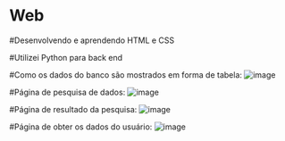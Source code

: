 # Web
#Desenvolvendo e aprendendo HTML e CSS 

#Utilizei Python para back end

#Como os dados do banco são mostrados em forma de tabela:
![image](https://github.com/Gustavovo17102003/Web/assets/136706241/da6f851a-f5cc-461a-b4af-0ac264882668)

#Página de pesquisa de dados:
![image](https://github.com/Gustavovo17102003/Web/assets/136706241/cda2dba3-92b6-4547-ad09-33c00780bad7)

#Página de resultado da pesquisa:
![image](https://github.com/Gustavovo17102003/Web/assets/136706241/cf074a25-82d0-4b5b-aaba-d7131393bbd4)

#Página de obter os dados do usuário:
![image](https://github.com/Gustavovo17102003/Web/assets/136706241/103042e4-2b3e-4831-a940-75a769a73eb1)





